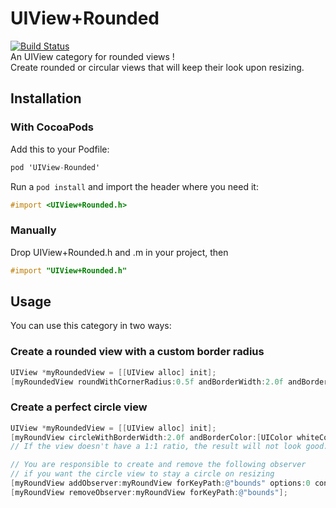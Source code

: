# UIView+Rounded
[![Build Status](https://travis-ci.org/quentinhayot/UIView-Rounded.svg?branch=master)](https://travis-ci.org/quentinhayot/UIView-Rounded)  
An UIView category for rounded views !  
Create rounded or circular views that will keep their look upon resizing.

## Installation
### With CocoaPods
Add this to your Podfile:  
```objective-c
pod 'UIView-Rounded'
```
Run a `pod install` and import the header where you need it:  
```objective-c
#import <UIView+Rounded.h>
```
### Manually
Drop UIView+Rounded.h and .m in your project, then  
```objective-c
#import "UIView+Rounded.h"
```

## Usage
You can use this category in two ways:
### Create a rounded view with a custom border radius
```objective-c
UIView *myRoundedView = [[UIView alloc] init];  
[myRoundedView roundWithCornerRadius:0.5f andBorderWidth:2.0f andBorderColor:[UIColor whiteColor]];
```
### Create a perfect circle view
```objective-c
UIView *myRoundedView = [[UIView alloc] init]; 
[myRoundView circleWithBorderWidth:2.0f andBorderColor:[UIColor whiteColor]];  
// If the view doesn't have a 1:1 ratio, the result will not look good.

// You are responsible to create and remove the following observer
// if you want the circle view to stay a circle on resizing
[myRoundView addObserver:myRoundView forKeyPath:@"bounds" options:0 context:nil];
[myRoundView removeObserver:myRoundView forKeyPath:@"bounds"];


```
